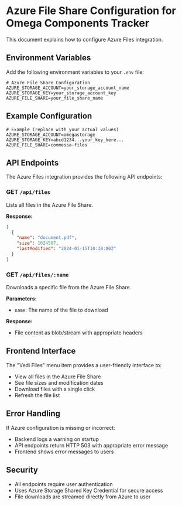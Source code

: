 # Azure File Share Configuration for Omega Components Tracker

This document explains how to configure Azure Files integration.

## Environment Variables

Add the following environment variables to your `.env` file:

```env
# Azure File Share Configuration
AZURE_STORAGE_ACCOUNT=your_storage_account_name
AZURE_STORAGE_KEY=your_storage_account_key
AZURE_FILE_SHARE=your_file_share_name
```

## Example Configuration

```env
# Example (replace with your actual values)
AZURE_STORAGE_ACCOUNT=omegastorage
AZURE_STORAGE_KEY=abcd1234...your_key_here...
AZURE_FILE_SHARE=commessa-files
```

## API Endpoints

The Azure Files integration provides the following API endpoints:

### GET `/api/files`
Lists all files in the Azure File Share.

**Response:**
```json
[
  {
    "name": "document.pdf",
    "size": 1024567,
    "lastModified": "2024-01-15T10:30:00Z"
  }
]
```

### GET `/api/files/:name`
Downloads a specific file from the Azure File Share.

**Parameters:**
- `name`: The name of the file to download

**Response:**
- File content as blob/stream with appropriate headers

## Frontend Interface

The "Vedi Files" menu item provides a user-friendly interface to:
- View all files in the Azure File Share
- See file sizes and modification dates
- Download files with a single click
- Refresh the file list

## Error Handling

If Azure configuration is missing or incorrect:
- Backend logs a warning on startup
- API endpoints return HTTP 503 with appropriate error message
- Frontend shows error messages to users

## Security

- All endpoints require user authentication
- Uses Azure Storage Shared Key Credential for secure access
- File downloads are streamed directly from Azure to user